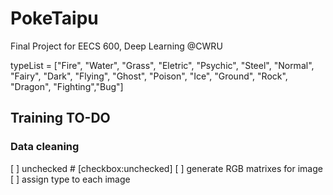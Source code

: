 # PokeTaipu
Final Project for EECS 600, Deep Learning @CWRU

typeList = ["Fire", "Water", "Grass", "Eletric", "Psychic", "Steel", "Normal", "Fairy", "Dark", "Flying", "Ghost", "Poison", "Ice", "Ground", "Rock", "Dragon", "Fighting","Bug"]

## Training TO-DO
### Data cleaning
[ ] unchecked # [checkbox:unchecked]
[ ] generate RGB matrixes for image
[ ] assign type to each image
